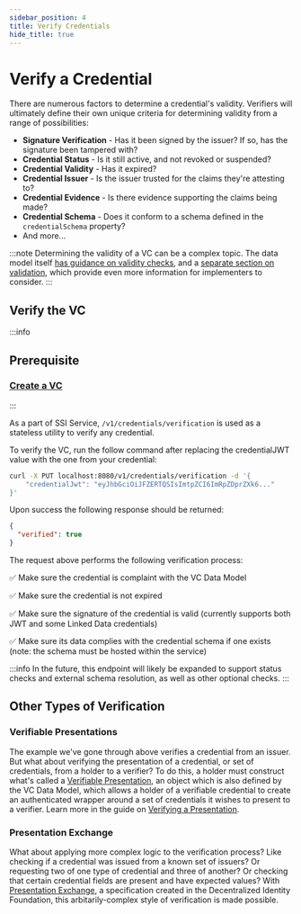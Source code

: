 ```yaml
---
sidebar_position: 4
title: Verify Credentials
hide_title: true
---
```


# Verify a Credential

There are numerous factors to determine a credential's validity. Verifiers will ultimately define their own unique criteria for determining validity from a range of possibilities:

- **Signature Verification** - Has it been signed by the issuer? If so, has the signature been tampered with?
- **Credential Status** - Is it still active, and not revoked or suspended?
- **Credential Validity** - Has it expired?
- **Credential Issuer** - Is the issuer trusted for the claims they're attesting to?
- **Credential Evidence** - Is there evidence supporting the claims being made?
- **Credential Schema** - Does it conform to a schema defined in the `credentialSchema` property?
- And more...

:::note
Determining the validity of a VC can be a complex topic. The data model itself [has guidance on validity checks](https://www.w3.org/TR/vc-data-model/#validity-checks), and a [separate section on validation](https://www.w3.org/TR/vc-data-model/#validation), which provide even more information for implementers to consider.
:::

<Divider type="slash" />

## Verify the VC

:::info
## Prerequisite

### [Create a VC](create-credentials)
:::

As a part of SSI Service, `/v1/credentials/verification` is used as a stateless utility to verify any credential.

To verify the VC, run the follow command after replacing the credentialJWT value with the one from your credential:

```bash
curl -X PUT localhost:8080/v1/credentials/verification -d '{
    "credentialJwt": "eyJhbGciOiJFZERTQSIsImtpZCI6ImRpZDprZXk6..."
}'
```

Upon success the following response should be returned:

```json
{ 
  "verified": true
}
```

The request above performs the following verification process:

✅ Make sure the credential is complaint with the VC Data Model

✅ Make sure the credential is not expired

✅ Make sure the signature of the credential is valid (currently supports both JWT and some Linked Data credentials)

✅ Make sure its data complies with the credential schema if one exists (note: the schema must be hosted within the service)

:::info
In the future, this endpoint will likely be expanded to support status checks and external schema resolution, as well as other optional checks.
:::

## Other Types of Verification

### Verifiable Presentations
The example we've gone through above verifies a credential from an issuer. But what about verifying the presentation of a credential, or set of credentials, from a holder to a verifier? To do this, a holder must construct what's called a [Verifiable Presentation](https://www.w3.org/TR/vc-data-model/#presentations-0), an object which is also defined by the VC Data Model, which allows a holder of a verifiable credential to create an authenticated wrapper around a set of credentials it wishes to present to a verifier. Learn more in the guide on [Verifying a Presentation](https://github.com/TBD54566975/ssi-service/blob/main/doc/howto/presentation.md).

### Presentation Exchange
What about applying more complex logic to the verification process? Like checking if a credential was issued from a known set of issuers? Or requesting two of one type of credential and three of another? Or checking that certain credential fields are present and have expected values? With [Presentation Exchange](https://identity.foundation/presentation-exchange/), a specification created in the Decentralized Identity Foundation, this arbitarily-complex style of verification is made possible.


